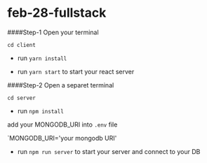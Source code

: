 # feb-28-fullstack

####Step-1
Open your terminal

`cd client` 

- run `yarn install` 

- run `yarn start` to start your react server

####Step-2
Open a separet terminal

`cd server`

- run `npm install` 

add your MONGODB_URI into `.env` file

`MONGODB_URI='your mongodb URI'

- run `npm run server` to start your server and connect to your DB
